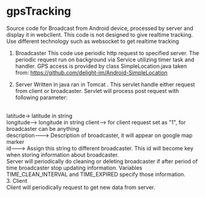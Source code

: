 # gpsTracking
Source code for Broadcast from Android device, processed by server and display it in webclient. This code is not designed to give
realtime tracking. Use different technology such as websocket to get realtime tracking

1. Broadcaster
This code use periodic http request to specified server. The periodic request run on background via Service utilizing timer task and handler.
GPS access is provided by class SimpleLocation.java taken from:
https://github.com/delight-im/Android-SimpleLocation

2. Server
Written in java ran in Tomcat . This servlet handle either request from client or broadcaster. Servlet will process post request
with following parameter:
<br>
latitude-> latitude in string <br>
longitude--> longitude in string
client--> for client request set as "1", for broadcaster can be anything<br>
description---> Description of broadcaster, it will appear on google map marker<br>
id---> Assign this string to different broadcaster. This id will become key when storing information about broadcaster.<br>
Server will periodically do cleaning or deleting broadcaster if after period of time broadcaster stop 
updating information. Variables TIME_CLEAN_INTERVAL and TIME_EXPIRED specify those information.
<br>
3. Client<br>
Client will periodically request to get new data from server. 
